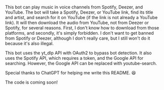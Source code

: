 This bot can play music in voice channels from Spotify, Deezer, and YouTube. The bot will take a Spotify, Deezer, or YouTube link, find its title and artist, and search for it on YouTube (if the link is not already a YouTube link). It will then download the audio from YouTube, not from Deezer or Spotify, for several reasons. First, I don't know how to download from those platforms, and secondly, it's simply forbidden. I don't want to get banned from Spotify or Deezer, although I don't really care, but I still won't do it because it's also illegal.

This bot uses the yt_dlp API with OAuth2 to bypass bot detection. It also uses the Spotify API, which requires a token, and the Google API for searching. However, the Google API can be replaced with youtube-search.

Special thanks to ChatGPT for helping me write this README. 😆

The code is coming soon!
